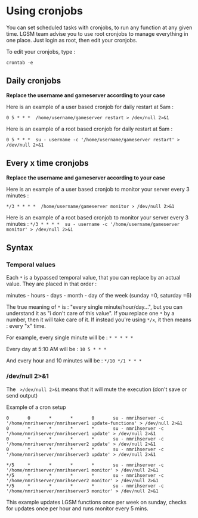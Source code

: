 # Using cronjobs
You can set scheduled tasks with cronjobs, to run any function at any given time.
LGSM team advise you to use root cronjobs to manage everything in one place. Just login as root, then edit your cronjobs. 

To edit your cronjobs, type : 

`crontab -e`


## Daily cronjobs

**Replace the username and gameserver according to your case**

Here is an example of a user based cronjob for daily restart at 5am : 

`0 5 * * *  /home/username/gameserver restart > /dev/null 2>&1`

Here is an example of a root based cronjob for daily restart at 5am : 

`0 5 * * *  su - username -c '/home/username/gameserver restart' > /dev/null 2>&1`

## Every x time cronjobs

**Replace the username and gameserver according to your case**

Here is an example of a user based cronjob to monitor your server every 3 minutes : 

`*/3 * * * *  /home/username/gameserver monitor > /dev/null 2>&1`

Here is an example of a root based cronjob to monitor your server every 3 minutes : 
`*/3 * * * *  su - username -c '/home/username/gameserver monitor' > /dev/null 2>&1`


## Syntax

### Temporal values 
Each `*` is a bypassed temporal value, that you can replace by an actual value. They are placed in that order : 

minutes - hours - days - month - day of the week (sunday =0, saturday =6)

The true meaning of `*` is : "every single minute/hour/day...", but you can understand it as "i don't care of this value". If you replace one `*` by a number, then it will take care of it. If instead you're using `*/x`, it then means : every "x" time.

For example, every single minute will be : `* * * * *`

Every day at 5:10 AM will be : `10 5 * * *`

And every hour and 10 minutes will be : `*/10 */1 * * *`

### /dev/null 2>&1
The ` >/dev/null 2>&1` means that it will mute the execution (don't save or send output)

Example of a cron setup
````
0       0       *       *       0       su - nmrihserver -c '/home/nmrihserver/nmrihserver1 update-functions' > /dev/null 2>&1
0       *       *       *       *       su - nmrihserver -c '/home/nmrihserver/nmrihserver1 update' > /dev/null 2>&1
0       *       *       *       *       su - nmrihserver -c '/home/nmrihserver/nmrihserver2 update' > /dev/null 2>&1
0       *       *       *       *       su - nmrihserver -c '/home/nmrihserver/nmrihserver3 update' > /dev/null 2>&1

*/5     *       *       *       *       su - nmrihserver -c '/home/nmrihserver/nmrihserver1 monitor' > /dev/null 2>&1
*/5     *       *       *       *       su - nmrihserver -c '/home/nmrihserver/nmrihserver2 monitor' > /dev/null 2>&1
*/5     *       *       *       *       su - nmrihserver -c '/home/nmrihserver/nmrihserver3 monitor' > /dev/null 2>&1
````

This example updates LGSM functions once per week on sunday, checks for updates once per hour and runs monitor every 5 mins.